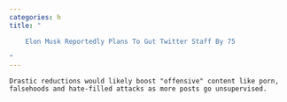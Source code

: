 ```yaml
---
categories: h
title: "

    Elon Musk Reportedly Plans To Gut Twitter Staff By 75

"
---
```



    Drastic reductions would likely boost "offensive" content like porn, falsehoods and hate-filled attacks as more posts go unsupervised.

